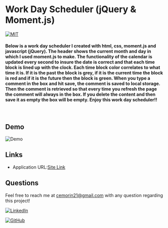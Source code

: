 # Work Day Scheduler (jQuery & Moment.js)

[![MIT](https://img.shields.io/badge/license-MIT-green?style=plastic)](https://github.com/git/git-scm.com/blob/main/MIT-LICENSE.txt)

#### Below is a work day scheduler I created with html, css, moment.js and javascript (jQuery). The header shows the current month and day in which I used moment.js to make. The functionality of the calendar is updated every second to insure the date is correct and that each time block is lined up with the clock. Each time block color correlates to what time it is. If it is the past the block is grey, if it is the current time the block is red and if it is the future then the block is green. When you type a comment in the box and hit save, the comment is saved to local storage. Then the comment is retrieved so that every time you refresh the page the comment will always in the box. If you delete the content and then save it as empty the box will be empty. Enjoy this work day scheduler!!

<br>

## Demo

![Demo](Images/demo.gif)

## Links

* Application URL:[Site Link](https://cliffordmorin.github.io/Work-Day-Scheduler/)

## Questions

 Feel free to reach me at cemorin21@gmail.com with any question regarding this project!

 [![LinkedIn](https://img.shields.io/badge/My%20LinkedIn-Click%20Me!-grey?style=plastic&logo=LinkedIn&labelColor=blue)](https://www.linkedin.com/in/morin-clifford-129888a9/)

 [![GitHub](https://img.shields.io/badge/My%20GitHub-Click%20Me!-blueviolet?style=plastic&logo=GitHub)](https://github.com/CliffordMorin)